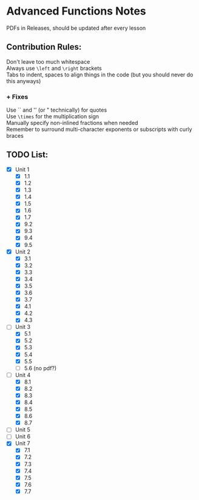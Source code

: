 # Advanced Functions Notes
PDFs in Releases, should be updated after every lesson

## Contribution Rules:
Don't leave too much whitespace  
Always use `\left` and `\right` brackets  
Tabs to indent, spaces to align things in the code (but you should never do this anyways)  
### + Fixes
Use `` and '' (or " technically) for quotes  
Use `\times` for the multiplication sign  
Manually specify non-inlined fractions when needed  
Remember to surround multi-character exponents or subscripts with curly braces

## TODO List:
- [x] Unit 1
  - [x] 1.1
  - [x] 1.2
  - [x] 1.3
  - [x] 1.4
  - [x] 1.5
  - [x] 1.6
  - [x] 1.7
  - [x] 9.2
  - [x] 9.3
  - [x] 9.4
  - [x] 9.5
- [x] Unit 2
  - [x] 3.1
  - [x] 3.2
  - [x] 3.3
  - [x] 3.4
  - [x] 3.5
  - [x] 3.6
  - [x] 3.7
  - [x] 4.1
  - [x] 4.2
  - [x] 4.3
- [ ] Unit 3
  - [x] 5.1
  - [x] 5.2
  - [x] 5.3
  - [x] 5.4
  - [x] 5.5
  - [ ] 5.6 (no pdf?)
- [ ] Unit 4
  - [x] 8.1
  - [x] 8.2
  - [x] 8.3
  - [x] 8.4
  - [x] 8.5
  - [x] 8.6
  - [x] 8.7
- [ ] Unit 5
- [ ] Unit 6
- [x] Unit 7
  - [x] 7.1
  - [x] 7.2
  - [x] 7.3
  - [x] 7.4
  - [x] 7.5
  - [x] 7.6
  - [x] 7.7
